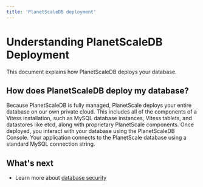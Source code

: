 ```yaml
---
title: 'PlanetScaleDB deployment'
---
```


# Understanding PlanetScaleDB Deployment

This document explains how PlanetScaleDB deploys your database.

<!-- This is probably a good place for a diagram showing the relationship between the PlanetScale management plane, the operator, and the Vitess deployment. -->

## How does PlanetScaleDB deploy my database?

<!-- There are some terms here that we may need to update and clarify. -->

Because PlanetScaleDB is fully managed, PlanetScale deploys your entire database on our own private cloud. This includes all of the components of a Vitess installation, such as MySQL database instances, Vitess tablets, and datastores like etcd, along with proprietary PlanetScale components. Once deployed, you interact with your database using the PlanetScaleDB Console. Your application connects to the PlanetScale database using a standard MySQL connection string.

<!-- Include link to doc on connecting to PlanetScale DB using connection string. -->

<!-- Are there other topics that need to be addressed here? -->

## What's next

- Learn more about [database security](security-features)
